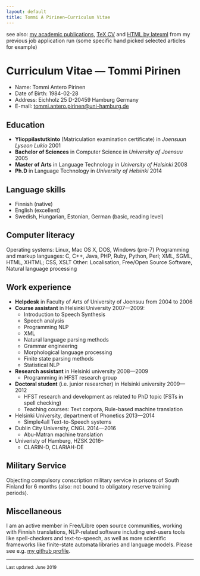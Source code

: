 ```yaml
---
layout: default
title: Tommi A Pirinen–Curriculum Vitae
---
```


see also: [my academic publications](index.html),
[TeX CV](cv/Pirinen-Curriculum-Vitae.tex) and
[HTML by latexml](cv/Pirinen-Curriculum-Vitae.html) from my previous job
application run (some specific hand picked selected articles for example)

# Curriculum Vitae — Tommi Pirinen

* Name: Tommi Antero Pirinen
* Date of Birth: 1984-02-28
* Address: Eichholz 25
    D-20459 Hamburg
    Germany
* E-mail: tommi.antero.pirinen@uni-hamburg.de

## Education

* **Ylioppilastutkinto** (Matriculation examination certificate) in *Joensuun Lyseon Lukio* 2001
* **Bachelor of Sciences** in Computer Science in *University of Joensuu* 2005
* **Master of Arts** in Language Technology in *University of Helsinki* 2008
* **Ph.D** in Language Technology in *University of Helsinki* 2014

## Language skills

* Finnish (native)
* English (excellent)
* Swedish, Hungarian, Estonian, German (basic, reading level)

## Computer literacy

Operating systems: Linux, Mac OS X, DOS, Windows (pre-7)
Programming and markup languages: C, C++, Java, PHP, Ruby, Python, Perl; XML, SGML, HTML, XHTML; CSS, XSLT
Other: Localisation, Free/Open Source Software, Natural language processing

## Work experience

* **Helpdesk** in Faculty of Arts of University of Joensuu from 2004 to 2006
* **Course assistant** in Helsinki University 2007—2009:
    * Introduction to Speech Synthesis
    * Speech analysis
    * Programming NLP
    * XML
    * Natural language parsing methods
    * Grammar engineering
    * Morphological language processing
    * Finite state parsing methods
    * Statistical NLP
* **Research assistant** in Helsinki university 2008—2009
    * Programming in HFST research group
* **Doctoral student** (i.e. junior researcher) in Helsinki university 2009—2012
    * HFST research and development as related to PhD topic
      (FSTs in spell checking)
    * Teaching courses: Text corpora, Rule-based machine translation
* Helsinki University, department of Phonetics 2013—2014
    * Simple4all Text-to-Speech systems
* Dublin City University, CNGL 2014—2016
    * Abu-Matran machine translation
* Univeristy of Hamburg, HZSK 2016–
    * CLARIN-D, CLARIAH-DE

## Military Service

Objecting compulsory conscription military service in prisons of South Finland
for 6 months (also: not bound to obligatory reserve training periods).

## Miscellaneous

I am an active member in Free/Libre open source communities, working with
Finnish translations, NLP-related software including end-users tools like
spell-checkers and text-to-speech, as well as more scientific frameworks like
finite-state automata libraries and language models. Please see e.g. [my github
profile](https://github.com/flammie).

------
<small>Last updated: June 2019</small>
